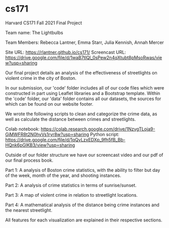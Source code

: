 # cs171
Harvard CS171 Fall 2021 Final Project

Team name: The Lightbulbs

Team Members: Rebecca Lantner, Emma Starr, Julia Kennish, Annah Mercer

Site URL: https://rlantner.github.io/cs171/
Screencast URL: https://drive.google.com/file/d/1waB7tlQl_0sPew2n4qXtubt8pMsoRwas/view?usp=sharing

Our final project details an analysis of the effectiveness of streetlights on violent crime in the city of Boston.

In our submission, our 'code' folder includes all of our code files which were constructed in part using Leaflet libraries and a Bootstrap template. Within the 'code' folder, our 'data' folder contains all our datasets, the sources for which can be found on our website footer. 

We wrote the following scripts to clean and categorize the crime data, as well as calculate the distance between crimes and streetlights.

Colab notebook: https://colab.research.google.com/drive/1NzvgTLoja9-GjMWFR8t2N0hyVs1ryr8w?usp=sharing
Python script: https://drive.google.com/file/d/1qQvLzxEDXp_9fh5fB_Bb-HQnk6pGlKB3/view?usp=sharing

Outside of our folder structure we have our screencast video and our pdf of our final process book.

Part 1: A analysis of Boston crime statistics, with the ability to filter but day of the week, month of the year, and shooting instances.

Part 2: A analysis of crime statistics in terms of sunrise/sunset.

Part 3: A map of violent crime in relation to streetlight locations.

Part 4: A mathematical analysis of the distance being crime instances and the nearest streetlight.

All features for each visualization are explained in their respective sections.

